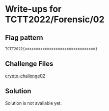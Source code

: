 # Write-ups for TCTT2022/Forensic/02

## Flag pattern

`TCTT2022{xxxxxxxxxxxxxxxxxxxxxxxxxxxxxxxx}`

## Challenge Files

[crypto-challenge02](./crypto-challenge02.zip)

## Solution

Solution is not available yet.
